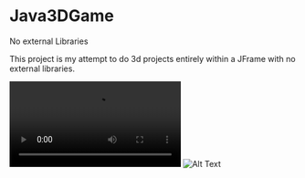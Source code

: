 # Java3DGame
No external Libraries

This project is my attempt to do 3d projects entirely within a JFrame with no external libraries.

![Alt Text](https://i.gyazo.com/8de9177239fc3b7949596b47578f13e3.mp4)
![Alt Text](https://i.gyazo.com/29bad703a14a8908c98a9486f4094967.png)